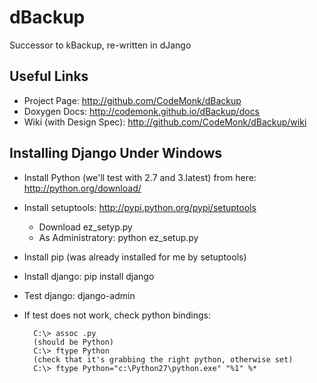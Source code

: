 # dBackup
Successor to kBackup, re-written in dJango

## Useful Links
* Project Page: http://github.com/CodeMonk/dBackup
* Doxygen Docs: http://codemonk.github.io/dBackup/docs
* Wiki (with Design Spec): http://github.com/CodeMonk/dBackup/wiki

## Installing Django Under Windows
* Install Python (we'll test with 2.7 and 3.latest) from here: http://python.org/download/
* Install setuptools: http://pypi.python.org/pypi/setuptools
	* Download ez_setyp.py
	* As Administratory: python ez_setup.py
* Install pip (was already installed for me by setuptools)
* Install django: pip install django
* Test django: django-admin
* If test does not work, check python bindings:

        C:\> assoc .py
        (should be Python)
        C:\> ftype Python
        (check that it's grabbing the right python, otherwise set)
        C:\> ftype Python="c:\Python27\python.exe" "%1" %*

